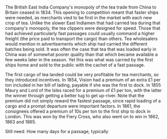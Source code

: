 The British East India Company's monopoly of the tea trade from China to Britain ceased in 1834. This opening to competition meant that faster ships were needed, as merchants vied to be first in the market with each new crop of tea. Unlike the slower East Indiamen that had carried tea during that company's monopoly, the tea clippers were designed for speed. Those that had achieved particularly fast passages could usually command a higher freight (the price paid to transport the cargo) than others. Tea wholesalers would mention in advertisements which ship had carried the different batches being sold. It was often the case that tea that was loaded early in China was of somewhat poorer quality than that which became available a few weeks later in the season. Yet this was what was carried by the first ships home and sold to the public with the cachet of a fast passage.

The first cargo of tea landed could be very profitable for tea merchants, so they introduced incentives. In 1854, Vision had a premium of an extra £1 per ton included in her bill of lading, payable if she was the first to dock. In 1855 Maury and Lord of the Isles raced for a premium of £1 per ton, with the latter the winner through getting a better tug to get up-river. Note that the premium did not simply reward the fastest passage, since rapid loading of a cargo and a prompt departure were important factors. In 1861, the consignees offered a premium of 10s per ton to the first ship to dock in London. This was won by the Fiery Cross, who also went on to win in 1862, 1863 and 1865.

Still need:
How many days for a passage, typically